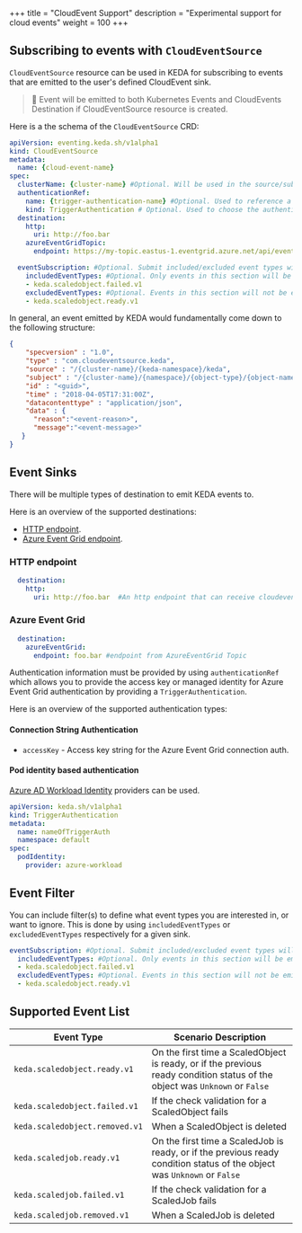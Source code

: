 +++
title = "CloudEvent Support"
description = "Experimental support for cloud events"
weight = 100
+++

## Subscribing to events with `CloudEventSource`
`CloudEventSource` resource can be used in KEDA for subscribing to events that are emitted to the user's defined CloudEvent sink.

> 📝 Event will be emitted to both Kubernetes Events and CloudEvents Destination if CloudEventSource resource is created.

Here is a the schema of the `CloudEventSource` CRD:

```yaml
apiVersion: eventing.keda.sh/v1alpha1
kind: CloudEventSource
metadata:
  name: {cloud-event-name}
spec:
  clusterName: {cluster-name} #Optional. Will be used in the source/subject to specify where the event comes from. The default value is 'kubernetes-default' and it can also be set during the installation of KEDA with --k8sClusterName. This one will overwrite others if set.
  authenticationRef: 
    name: {trigger-authentication-name} #Optional. Used to reference a `TriggerAuthentication` for authentication. 
    kind: TriggerAuthentication # Optional. Used to choose the authentication scopes. https://keda.sh/docs/latest/concepts/authentication/#authentication-scopes-namespace-vs-cluster
  destination:
    http:
      uri: http://foo.bar
    azureEventGridTopic:
      endpoint: https://my-topic.eastus-1.eventgrid.azure.net/api/events

  eventSubscription: #Optional. Submit included/excluded event types will filter events when emitting events. 
    includedEventTypes: #Optional. Only events in this section will be emitted.
    - keda.scaledobject.failed.v1
    excludedEventTypes: #Optional. Events in this section will not be emitted.       
    - keda.scaledobject.ready.v1
```

In general, an event emitted by KEDA would fundamentally come down to the following structure:
```json
{
    "specversion" : "1.0",
    "type" : "com.cloudeventsource.keda",
    "source" : "/{cluster-name}/{keda-namespace}/keda",
    "subject" : "/{cluster-name}/{namespace}/{object-type}/{object-name}",
    "id" : "<guid>",
    "time" : "2018-04-05T17:31:00Z",
    "datacontenttype" : "application/json",
    "data" : {
      "reason":"<event-reason>",
      "message":"<event-message>"
   }
}
```

## Event Sinks

There will be multiple types of destination to emit KEDA events to.

Here is an overview of the supported destinations:

- [HTTP endpoint](#http-endpoint).
- [Azure Event Grid endpoint](#azure-event-grid).

### HTTP endpoint
```yaml
  destination:
    http:
      uri: http://foo.bar  #An http endpoint that can receive cloudevent
```

### Azure Event Grid

```yaml
  destination:
    azureEventGrid:
      endpoint: foo.bar #endpoint from AzureEventGrid Topic
```

Authentication information must be provided by using `authenticationRef` which allows you to provide the access key or managed identity for Azure Event Grid authentication by providing a `TriggerAuthentication`.

Here is an overview of the supported authentication types:

#### Connection String Authentication

- `accessKey` - Access key string for the Azure Event Grid connection auth.

#### Pod identity based authentication
[Azure AD Workload Identity](https://azure.github.io/azure-workload-identity/docs/) providers can be used.

```yaml
apiVersion: keda.sh/v1alpha1
kind: TriggerAuthentication
metadata:
  name: nameOfTriggerAuth
  namespace: default
spec:
  podIdentity:
    provider: azure-workload
```

## Event Filter

You can include filter(s) to define what event types you are interested in, or want to ignore. This is done by using `includedEventTypes` or `excludedEventTypes` respectively for a given sink.

```yaml
eventSubscription: #Optional. Submit included/excluded event types will filter events when emitting events. 
  includedEventTypes: #Optional. Only events in this section will be emitted.
  - keda.scaledobject.failed.v1
  excludedEventTypes: #Optional. Events in this section will not be emitted.       
  - keda.scaledobject.ready.v1
```

## Supported Event List
| Event Type                    | Scenario Description                                                                                                        | 
|-------------------------------|-----------------------------------------------------------------------------------------------------------------------------| 
| `keda.scaledobject.ready.v1`  | On the first time a ScaledObject is ready, or if the previous ready condition status of the object was `Unknown` or `False` |  
| `keda.scaledobject.failed.v1` | If the check validation for a ScaledObject fails                                                                            |  
| `keda.scaledobject.removed.v1`| When a ScaledObject is deleted |       
| `keda.scaledjob.ready.v1`| On the first time a ScaledJob is ready, or if the previous ready condition status of the object was `Unknown` or `False` |  
| `keda.scaledjob.failed.v1`| If the check validation for a ScaledJob fails                                    
| `keda.scaledjob.removed.v1`| When a ScaledJob is deleted |  